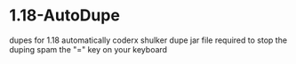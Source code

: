 # 1.18-AutoDupe
dupes for 1.18 automatically
coderx shulker dupe jar file required
to stop the duping spam the "=" key on your keyboard
